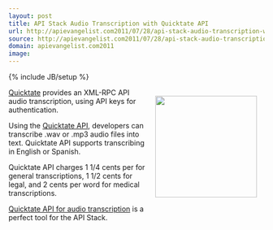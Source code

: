 ```yaml
---
layout: post
title: API Stack Audio Transcription with Quicktate API
url: http://apievangelist.com2011/07/28/api-stack-audio-transcription-with-quicktate-api/
source: http://apievangelist.com2011/07/28/api-stack-audio-transcription-with-quicktate-api/
domain: apievangelist.com2011
image: 
---
```

{% include JB/setup %}
<a href="http://quicktate.com/" target="_blank"><img style="padding: 15px;" src="http://kinlane-productions.s3.amazonaws.com/api-evangelist/quicktate/quicktate-logo.jpg" alt="" width="200" align="right" /></a><a href="http://quicktate.com/" target="_blank">Quicktate</a> provides an XML-RPC API audio transcription, using API keys for authentication.<p></p>
Using the <a href="http://quicktate.com/quicktate/api.php">Quicktate API</a>, developers can transcribe .wav or .mp3 audio files into text. Quicktate API supports transcribing in English or Spanish.<p></p>
Quicktate API charges 1 1/4 cents per for general transcriptions, 1 1/2 cents for legal, and 2 cents per word for medical transcriptions.<p></p>
<a href="http://quicktate.com/quicktate/api.php">Quicktate API for audio transcription</a> is a perfect tool for the API Stack.

